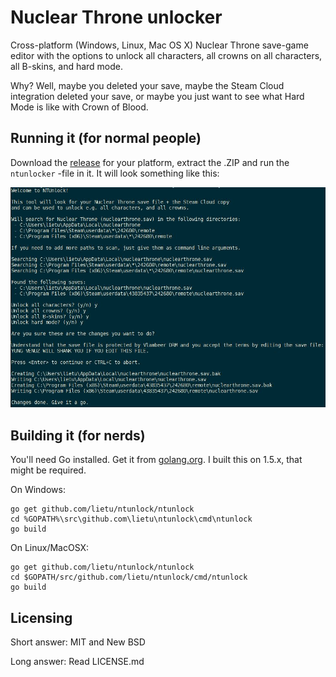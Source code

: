 # Nuclear Throne unlocker

Cross-platform (Windows, Linux, Mac OS X) Nuclear Throne save-game editor with the options to unlock all characters, all crowns on all characters, all B-skins, and hard mode.

Why? Well, maybe you deleted your save, maybe the Steam Cloud integration deleted your save, or maybe you just want to see what Hard Mode is like with Crown of Blood.


## Running it (for normal people)

Download the [release](https://github.com/lietu/ntunlock/releases) for your platform, extract the .ZIP and run the `ntunlocker` -file in it. It will look something like this:

![NTUnlock Screenshot](screenshot.jpg?raw=true)


## Building it (for nerds)

You'll need Go installed. Get it from [golang.org](https://golang.org). I built this on 1.5.x, that might be required.

On Windows:
```
go get github.com/lietu/ntunlock/ntunlock
cd %GOPATH%\src\github.com\lietu\ntunlock\cmd\ntunlock
go build
```

On Linux/MacOSX:
```
go get github.com/lietu/ntunlock/ntunlock
cd $GOPATH/src/github.com/lietu/ntunlock/cmd/ntunlock
go build
```


## Licensing

Short answer: MIT and New BSD

Long answer: Read LICENSE.md
